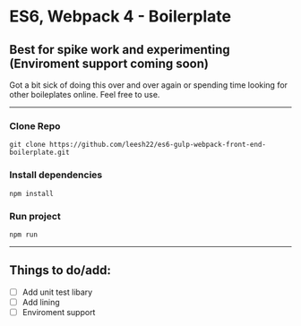 # ES6, Webpack 4 - Boilerplate
## Best for spike work and experimenting (Enviroment support coming soon)

Got a bit sick of doing this over and over again or spending time looking for other boileplates online.
Feel free to use.

-------------------------

### Clone Repo
```
git clone https://github.com/leesh22/es6-gulp-webpack-front-end-boilerplate.git
```

### Install dependencies
```
npm install
```

### Run project
```
npm run
```

-------------------------

## Things to do/add:
- [ ] Add unit test libary
- [ ] Add lining
- [ ] Enviroment support
